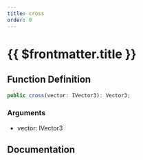```yaml
---
title: cross
order: 0
---
```


# {{ $frontmatter.title }}

## Function Definition

```ts
public cross(vector: IVector3): Vector3;
```

### Arguments

* vector: IVector3

## Documentation

<!--@include: ./parts/cross.md-->
